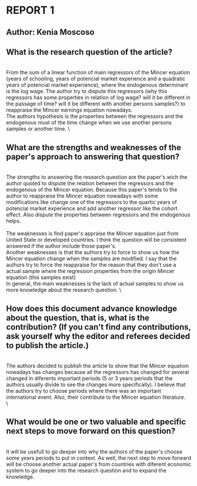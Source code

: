 # REPORT 1
## Author: Kenia Moscoso 

## What is the research question of the article? 
\
From the sum of a linear function of main regressors of the Mincer equation (years of schooling, years of potencial market experience and a quadratic years of potencial market experience), where the endogenous determinant is the log wage. The author try to dispute this regressors (why this regressors has some properties in relation of log wage? will it be different in the passage of time? will it be different with another persons samples?) to reappraise the Mincer earnings equation nowadays.  \
The authors hypothesis is the properties between the regressors and the endogenous must of the time change when we use another persons samples or another time. 
\

## What are the strengths and weaknesses of the paper's approach to answering that question?
\
The strengths to answering the research question are the paper's wich the author quoted to dispute the relation between the regressors and the endogenous of the Mincer equation. Because this paper's tends to the author to reappraise the Mincer equation nowadays with some modifications like change one of the regressors to the quartic years of potencial market experience and add another regressor like the cohort effect. Also dispute the properties between regressors and the endogenous helps. 
\
\
The weaknesses is find paper's appraise the Mincer equation just from United State or developed countries. I think the question will be consistent answered if the author include those paper's. \
Another weaknesses is that the authors try to force to show us how the Mincer equation change when the samples are modified. I say that the authors try to force the reappraise for the reason that they don't use a actual sample where the regression properties from the origin Mincer equation (this samples exist) \
In general, the main weaknesses is the lack of actual samples to show us more knowledge about the research question. 
\
## How does this document advance knowledge about the question, that is, what is the contribution? (If you can't find any contributions, ask yourself why the editor and referees decided to publish the article.)
\
The authors decided to publish the article to show that the Mincer equation nowadays has changes because all the regressors has changed for several changed in diferents important periods (5 or 3 years periods that the authors usually divide to see the changes more specifically). I believe that the authors try to choose periods where there was an important international event. Also, their contribute to the Mincer equation literature. 
\
\
## What would be one or two valuable and specific next steps to move forward on this question?
\
It will be usefull to go deeper into why the authors of the paper's choose some years periods to put in context. As well, the next step to move forward will be choose another actual paper's from countries with diferent economic system to go deeper into the research question and to expand the knowledge. 